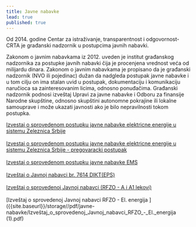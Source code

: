 ```yaml
---
title: Javne nabavke
lead: true
published: true
---
```


Od 2014. godine Centar za istraživanje, transparentnost i odgovornost- CRTA je građanski nadzornik u postupcima javnih nabavki.

Zakonom o javnim nabavkama iz 2012. uveden je institut građanskog nadzornika za postupke javnih nabavki čija je procenjena vrednost veća od milijardu dinara. Zakonom o javnim nabavkama je propisano da je građanski nadzornik (NVO ili pojedinac) dužan da nadgleda postupak javne nabavke i u tom cilju on ima stalan uvid u postupak, dokumentaciju i komunikaciju naručioca sa zainteresovanim licima, odnosno ponuđačima. Građanski nadzornik podnosi izveštaj Upravi za javne nabavke i Odboru za finansije Narodne skupštine, odnosno skupštini autonomne pokrajine ili lokalne samouprave i može ukazati javnosti ako je bilo nepravilnosti tokom postupka.

[Izvestaj o sprovedenom postupku javne nabavke elektricne energije u sistemu Zeleznica Srbije ]({{site.baseurl}}/storage//pdf/javne-nabavke/Izvestaj_o_sprovedenom_postupku_javne_nabavke_elektricne_energije_u_sistemu_Zeleznica_Srbije.pdf)<br/><br/>
[Izvestaj o sprovedenom postupku javne nabavke elektricne energije u sistemu Zeleznica Srbije - pregovaracki postupak ]({{site.baseurl}}/storage//pdf/javne-nabavke/Izvestaj_o_sprovedenom_postupku_javne_nabavke_elektricne_energije_u_sistemu_Zeleznica_Srbije_-_pregovaracki_postupak.pdf)<br/><br/>
[Izvestaj o sprovedenom postupku javne nabavke EMS]({{site.baseurl}}/storage//pdf/javne-nabavke/Izvestaj_o_sprovedenom_postupku_javne_nabavke_EMS.pdf)<br/><br/>
[Izveštaj o Javnoj nabavci br. 7614 DIКТ(EPS) ]({{site.baseurl}}/storage//pdf/javne-nabavke/Izveštaj_o__Javnoj_nabavci_br._7614_DIКТ(EPS).pdf)<br/><br/>
[Izveštaj o sprovedenoj Javnoj nabavci (RFZO - A i A1 lekovi) ]({{site.baseurl}}/storage//pdf/javne-nabavke/Izveštaj_o_sprovedenoj_Javnoj_nabavci_(RFZO_-_A_i_A1_lekovi).pdf)<br/><br/>
[Izveštaj o sprovedenoj Javnoj nabavci RFZO - El. energija ]({{site.baseurl}}/storage//pdf/javne-nabavke/Izveštaj_o_sprovedenoj_Javnoj_nabavci_RFZO_-_El._energija (1).pdf)<br/><br/>
